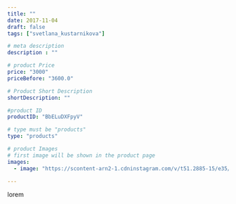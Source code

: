 ```yaml
---
title: ""
date: 2017-11-04
draft: false
tags: ["svetlana_kustarnikova"]

# meta description
description : ""

# product Price
price: "3000"
priceBefore: "3600.0"

# Product Short Description
shortDescription: ""

#product ID
productID: "BbELuDXFpyV"

# type must be "products"
type: "products"

# product Images
# first image will be shown in the product page
images:
  - image: "https://scontent-arn2-1.cdninstagram.com/v/t51.2885-15/e35/23160934_851518528351214_7678828662510059520_n.jpg?se=7&tp=1&_nc_ht=scontent-arn2-1.cdninstagram.com&_nc_cat=102&_nc_ohc=iVpcWU3Q-wIAX8eTpAo&ccb=7-4&oh=7997b2216f36a160b10dfebdcd383210&oe=60820FE3&ig_cache_key=MTY0MDQ4NzcwNzQ4NTgzODQ4NQ%3D%3D.2-ccb7-4"

---
```

lorem
